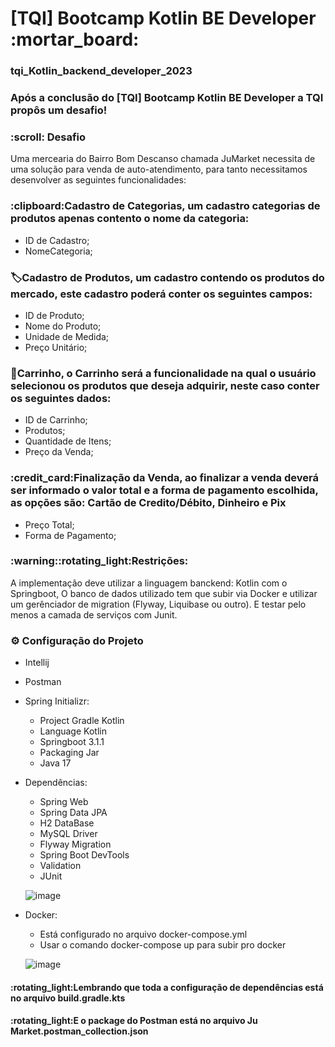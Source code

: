 <h1> [TQI] Bootcamp Kotlin BE Developer :mortar_board:</h1>
<h3> tqi_Kotlin_backend_developer_2023 </h3>

<h3>Após a conclusão do [TQI] Bootcamp Kotlin BE Developer a TQI propôs um desafio!<h3>
<h3>:scroll: Desafio </h3>
<p>Uma mercearia do Bairro Bom Descanso chamada JuMarket necessita de uma solução para venda de auto-atendimento, para tanto necessitamos desenvolver as seguintes funcionalidades:</p>

<h3>:clipboard:Cadastro de Categorias, um cadastro categorias de produtos apenas contento o nome da categoria:</h3>
 
  - ID de Cadastro;
  - NomeCategoria;

<h3>🏷️Cadastro de Produtos, um cadastro contendo os produtos do mercado, este cadastro poderá conter os seguintes campos:</h3>

  - ID de Produto;
  - Nome do Produto;
  - Unidade de Medida;
  - Preço Unitário;

<h3>🛒Carrinho, o Carrinho será a funcionalidade na qual o usuário selecionou os produtos que deseja adquirir, neste caso conter os seguintes dados:</h3>

  - ID de Carrinho;
  - Produtos;
  - Quantidade de Itens;
  - Preço da Venda;

<h3>:credit_card:Finalização da Venda, ao finalizar a venda deverá ser informado o valor total e a forma de pagamento escolhida, as opções são: Cartão de Credito/Débito, Dinheiro e Pix</h3>

  - Preço Total;
  - Forma de Pagamento;

<h3>:warning::rotating_light:Restrições: </h3>
<p>A implementação deve utilizar a linguagem banckend: Kotlin com o Springboot, O banco de dados utilizado tem que subir via Docker e utilizar um gerênciador de migration (Flyway, Liquibase ou outro). E testar pelo menos a camada de serviços com Junit.</p>

<h3>⚙️ Configuração do Projeto </h3>

 - Intellij

 - Postman

 - Spring Initializr:
   - Project Gradle Kotlin
   - Language Kotlin
   - Springboot 3.1.1
   - Packaging Jar
   - Java 17

 - Dependências:
   - Spring Web
   - Spring Data JPA
   - H2 DataBase
   - MySQL Driver 
   - Flyway Migration
   - Spring Boot DevTools
   - Validation
   - JUnit
  
   ![image](https://github.com/piedrohammer/tqi_Kotlin_backend_developer_2023/assets/89158456/d0b26e58-67a8-4638-ab28-825112d29012)

     
 - Docker:
   - Está configurado no arquivo docker-compose.yml
   - Usar o comando docker-compose up para subir pro docker
  
     
   ![image](https://github.com/piedrohammer/tqi_Kotlin_backend_developer_2023/assets/89158456/5b195ca5-b94f-4b3f-88c7-df8fe8cc73e5)
   
  
<h4>:rotating_light:Lembrando que toda a configuração de dependências está no arquivo build.gradle.kts</h4>
<h4>:rotating_light:E o package do Postman está no arquivo Ju Market.postman_collection.json</h4>
     
